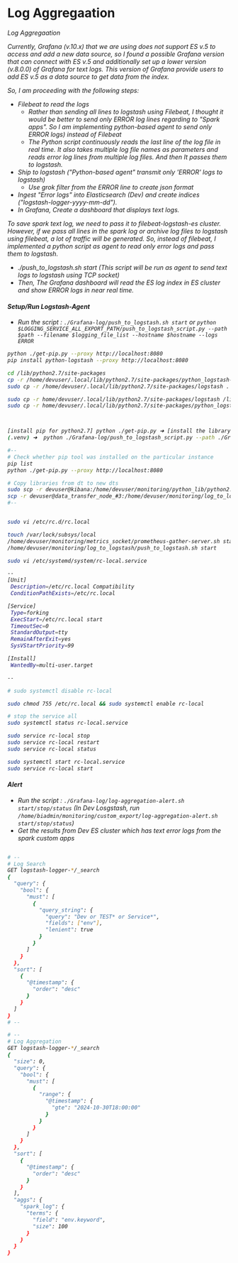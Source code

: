 # Log Aggregaation
<i>Log Aggregaation

Currently, Grafana (v.10.x) that we are using does not support ES v.5 to access and add a new data source, so I found a possible Grafana version that can connect with ES v.5 and additionally set up a lower version (v.8.0.0) of Grafana for text logs. This version of Grafana provide users to add ES v.5 as a data source to get data from the index.

So, I am proceeding with the following steps:

- Filebeat to read the logs
    - Rather than sending all lines to logstash using Filebeat, I thought it would be better to send only ERROR log lines regarding to "Spark apps". So I am implementing python-based agent to send only ERROR logs) instead of Filebeat    <Doing>
    - The Python script continuously reads the last line of the log file in real time. It also takes multiple log file names as parameters and reads error log lines from multiple log files. And then It passes them to logstash.
- Ship to logstash ("Python-based agent" transmit only 'ERROR' logs to logstash)
    - Use grok filter from the ERROR line to create json format  <Doing>
- Ingest "Error logs" into Elasticsearch (Dev) and create indices ("logstash-logger-yyyy-mm-dd"). 
- In Grafana, Create a dashboard that displays text logs. <Will>


To save spark text log, we need to pass it to filebeat-logstash-es cluster. However, if we pass all lines in the spark log or archive log files to logstash using filebeat, a lot of traffic will be generated.
So, instead of filebeat, I implemented a python script as agent to read only error logs and pass them to logstash.
- ./push_to_logstash.sh start (This script will be run as agent to send text logs to logstash using TCP socket)
- Then, The Grafana dashboard will read the ES log index in ES cluster and show ERROR logs in near real time.


#### Setup/Run Logstash-Agent
- Run the script : `./Grafana-log/push_to_logstash.sh start` or `python $LOGGING_SERVICE_ALL_EXPORT_PATH/push_to_logstash_script.py --path $path --filename $logging_file_list --hostname $hostname --logs ERROR`
```bash
python ./get-pip.py --proxy http://localhost:8080
pip install python-logstash --proxy http://localhost:8080

cd /lib/python2.7/site-packages
cp -r /home/devuser/.local/lib/python2.7/site-packages/python_logstash-0.4.8.dist-info .
sudo cp -r /home/devuser/.local/lib/python2.7/site-packages/logstash .

sudo cp -r home/devuser/.local/lib/python2.7/site-packages/logstash /lib/python2.7/site-packages/
sudo cp -r home/devuser/.local/lib/python2.7/site-packages/python_logstash-0.4.8.dist-info /lib/python2.7/site-packages/



[install pip for python2.7] python ./get-pip.py ➜ [install the library] pip install python-logstash
(.venv) ➜  python ./Grafana-log/push_to_logstash_script.py --path ./Grafana-log --filename test.log --hostname Data_Transfer_Node_#1

#-- 
# Check whether pip tool was installed on the particular instance
pip list
python ./get-pip.py --proxy http://localhost:8080

# Copy libraries from dt to new dts
sudo scp -r devuser@kibana:/home/devuser/monitoring/python_lib/python2.7/* /lib/python2.7/site-packages/
scp -r devuser@data_transfer_node_#3:/home/devuser/monitoring/log_to_logstash/* .
#-- 


sudo vi /etc/rc.d/rc.local

touch /var/lock/subsys/local
/home/devuser/monitoring/metrics_socket/prometheus-gather-server.sh start
/home/devuser/monitoring/log_to_logstash/push_to_logstash.sh start

sudo vi /etc/systemd/system/rc-local.service

--
[Unit]
 Description=/etc/rc.local Compatibility
 ConditionPathExists=/etc/rc.local

[Service]
 Type=forking
 ExecStart=/etc/rc.local start
 TimeoutSec=0
 StandardOutput=tty
 RemainAfterExit=yes
 SysVStartPriority=99

[Install]
 WantedBy=multi-user.target

--

# sudo systemctl disable rc-local

sudo chmod 755 /etc/rc.local && sudo systemctl enable rc-local

# stop the service all
sudo systemctl status rc-local.service

sudo service rc-local stop
sudo service rc-local restart
sudo service rc-local status

sudo systemctl start rc-local.service
sudo service rc-local start
```


#### Alert
- Run the script : `./Grafana-log/log-aggregation-alert.sh start/stop/status` (In Dev Losgstash, run `/home/biadmin/monitoring/custom_export/log-aggregation-alert.sh start/stop/status`)
- Get the results from Dev ES cluster which has text error logs from the spark custom apps
```bash

# --
# Log Search
GET logstash-logger-*/_search
{
  "query": {
    "bool": {
      "must": [
        {
          "query_string": {
            "query": "Dev or TEST* or Service*",
            "fields": ["env"],
            "lenient": true
          }
        }
      ]
    }
  },
  "sort": [
    {
      "@timestamp": {
        "order": "desc"
      }
    }
  ]
}
# --

# --
# Log Aggregation
GET logstash-logger-*/_search
{
  "size": 0, 
  "query": {
    "bool": {
      "must": [
        {
          "range": {
            "@timestamp": {
              "gte": "2024-10-30T18:00:00"
            }
          }
        }
      ]
    }
  },
  "sort": [
    {
      "@timestamp": {
        "order": "desc"
      }
    }
  ],
  "aggs": {
    "spark_log": {
      "terms": {
        "field": "env.keyword",
        "size": 100
      }
    }
  }
}
```